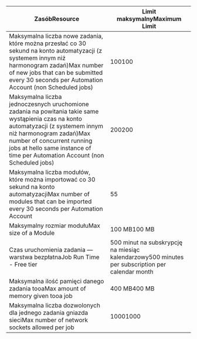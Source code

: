 | <span data-ttu-id="9094a-101">Zasób</span><span class="sxs-lookup"><span data-stu-id="9094a-101">Resource</span></span> | <span data-ttu-id="9094a-102">Limit maksymalny</span><span class="sxs-lookup"><span data-stu-id="9094a-102">Maximum Limit</span></span> |
| --- | --- |
| <span data-ttu-id="9094a-103">Maksymalna liczba nowe zadania, które można przesłać co 30 sekund na konto automatyzacji (z systemem innym niż harmonogram zadań)</span><span class="sxs-lookup"><span data-stu-id="9094a-103">Max number of new jobs that can be submitted every 30 seconds per Automation Account (non Scheduled jobs)</span></span> |<span data-ttu-id="9094a-104">100</span><span class="sxs-lookup"><span data-stu-id="9094a-104">100</span></span> |
| <span data-ttu-id="9094a-105">Maksymalna liczba jednoczesnych uruchomione zadania na powitania takie same wystąpienia czas na konto automatyzacji (z systemem innym niż harmonogram zadań)</span><span class="sxs-lookup"><span data-stu-id="9094a-105">Max number of concurrent running jobs at hello same instance of time per Automation Account (non Scheduled jobs)</span></span> |<span data-ttu-id="9094a-106">200</span><span class="sxs-lookup"><span data-stu-id="9094a-106">200</span></span> |
| <span data-ttu-id="9094a-107">Maksymalna liczba modułów, które można importować co 30 sekund na konto automatyzacji</span><span class="sxs-lookup"><span data-stu-id="9094a-107">Max number of modules that can be imported every 30 seconds per Automation Account</span></span> |<span data-ttu-id="9094a-108">5</span><span class="sxs-lookup"><span data-stu-id="9094a-108">5</span></span> |
| <span data-ttu-id="9094a-109">Maksymalny rozmiar modułu</span><span class="sxs-lookup"><span data-stu-id="9094a-109">Max size of a Module</span></span> |<span data-ttu-id="9094a-110">100 MB</span><span class="sxs-lookup"><span data-stu-id="9094a-110">100 MB</span></span> |
| <span data-ttu-id="9094a-111">Czas uruchomienia zadania — warstwa bezpłatna</span><span class="sxs-lookup"><span data-stu-id="9094a-111">Job Run Time - Free tier</span></span> |<span data-ttu-id="9094a-112">500 minut na subskrypcję na miesiąc kalendarzowy</span><span class="sxs-lookup"><span data-stu-id="9094a-112">500 minutes per subscription per calendar month</span></span> |
| <span data-ttu-id="9094a-113">Maksymalna ilość pamięci danego zadania tooa</span><span class="sxs-lookup"><span data-stu-id="9094a-113">Max amount of memory given tooa job</span></span> |<span data-ttu-id="9094a-114">400 MB</span><span class="sxs-lookup"><span data-stu-id="9094a-114">400 MB</span></span> |
| <span data-ttu-id="9094a-115">Maksymalna liczba dozwolonych dla jednego zadania gniazda sieci</span><span class="sxs-lookup"><span data-stu-id="9094a-115">Max number of network sockets allowed per job</span></span> |<span data-ttu-id="9094a-116">1000</span><span class="sxs-lookup"><span data-stu-id="9094a-116">1000</span></span> |

